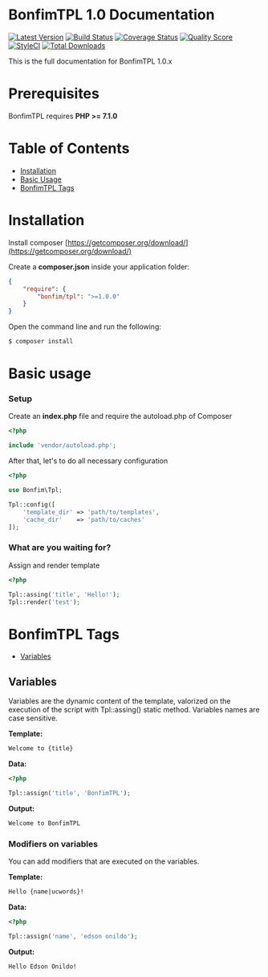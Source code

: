 # BonfimTPL 1.0 Documentation

[![Latest Version][ico-version]][link-version]
[![Build Status][ico-travis]][link-travis]
[![Coverage Status][ico-scrutinizer]][link-scrutinizer]
[![Quality Score][ico-code-quality]][link-code-quality]
[![StyleCI][ico-styleci]][link-styleci]
[![Total Downloads][ico-downloads]][link-downloads]

This is the full documentation for BonfimTPL 1.0.x

# Prerequisites

BonfimTPL requires **PHP >= 7.1.0**

# Table of Contents

* [Installation](#installation)
* [Basic Usage](#basic-usage)
* [BonfimTPL Tags](#bonfimtpl-tags)

# Installation

Install composer [https://getcomposer.org/download/](https://getcomposer.org/download/)

Create a **composer.json** inside your application folder:
``` json
{
    "require": {
        "bonfim/tpl": ">=1.0.0"
    }
}
```

Open the command line and run the following:
``` sh
$ composer install
```

# Basic usage

### Setup

Create an **index.php** file and require the autoload.php of Composer

``` php
<?php

include 'vendor/autoload.php';
```

After that, let's to do all necessary configuration

``` php
<?php

use Bonfim\Tpl;

Tpl::config([
    'template_dir' => 'path/to/templates',
    'cache_dir'    => 'path/to/caches'
]);
```

### What are you waiting for?

Assign and render template

``` php
<?php

Tpl::assing('title', 'Hello!');
Tpl::render('test');
```

# BonfimTPL Tags

* [Variables](#variables)

## Variables

Variables are the dynamic content of the template, valorized on the execution of the script with Tpl::assing() static method. Variables names are case sensitive.

**Template:**
``` html
Welcome to {title}
```

**Data:**
``` php
<?php

Tpl::assign('title', 'BonfimTPL');
```

**Output:**
``` html
Welcome to BonfimTPL
```

### Modifiers on variables

You can add modifiers that are executed on the variables.

**Template:**
``` html
Hello {name|ucwords}!
```

**Data:**
``` php
<?php

Tpl::assign('name', 'edson onildo');
```

**Output:**
``` html
Hello Edson Onildo!
```

[ico-version]: https://img.shields.io/github/release/BonfimSystems/View.svg?style=flat-square
[ico-travis]: https://img.shields.io/travis/BonfimSystems/View/master.svg?style=flat-square
[ico-scrutinizer]: https://img.shields.io/scrutinizer/coverage/g/BonfimSystems/View.svg?style=flat-square
[ico-code-quality]: https://img.shields.io/scrutinizer/g/BonfimSystems/View.svg?style=flat-square
[ico-styleci]: https://styleci.io/repos/124528765/shield?branch=master
[ico-downloads]: https://img.shields.io/packagist/dt/bonfim/view.svg?style=flat-square

[link-version]:https://github.com/thephpleague/uri-parser/releases
[link-travis]: https://travis-ci.org/BonfimSystems/View
[link-scrutinizer]: https://scrutinizer-ci.com/g/BonfimSystems/View/code-structure
[link-code-quality]: https://scrutinizer-ci.com/g/BonfimSystems/View
[link-styleci]: https://styleci.io/repos/124528765
[link-downloads]: https://packagist.org/packages/bonfim/view
[link-author]: https://github.com/EdsonOnildoJR
[link-contributors]: ../../contributors
